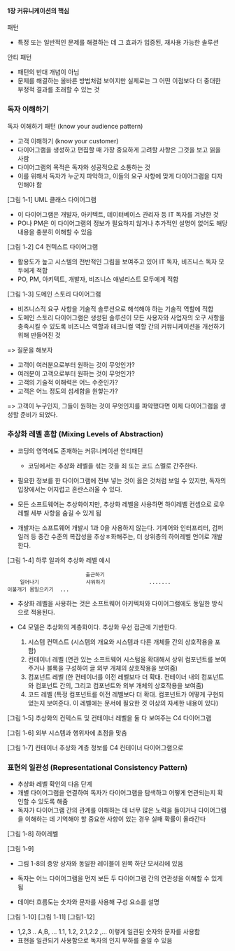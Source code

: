#### 1장 커뮤니케이션의 핵심

패턴
- 특정 또는 일반적인 문제를 해결하는 데 그 효과가 입증된, 재사용 가능한 솔루션

안티 패턴
- 패턴의 반대 개념이 아님
- 문제를 해결하는 올바른 방법처럼 보이지만 실제로는 그 어떤 이점보다 더 중대한 부정적 결과를 초래할 수 있는 것

### 독자 이해하기

독자 이해하기 패턴 (know your audience pattern)
- 고객 이해하기 (know your customer)
- 다이어그램을 생성하고 편집할 때 가장 중요하게 고려할 사항은 그것을 보고 읽을 사람
- 다이어그램의 목적은 독자와 성공적으로 소통하는 것
- 이를 위해서 독자가 누군지 파악하고, 이들의 요구 사항에 맞게 다이어그램을 디자인해야 함

[그림 1-1] UML 클래스 다이어그램
- 이 다이어그램은 개발자, 아키텍트, 데이터베이스 관리자 등 IT 독자를 겨냥한 것
- PO나 PM은 이 다이어그램의 정보가 필요하지 않거나 추가적인 설명이 없어도 해당 내용을 충분히 이해할 수 있음

[그림 1-2] C4 컨텍스트 다이어그램
- 활용도가 높고 시스템의 전반적인 그림을 보여주고 있어 IT 독자, 비즈니스 독자 모두에게 적합
- PO, PM, 아키텍트, 개발자, 비즈니스 애널리스트 모두에게 적합

[그림 1-3] 도메인 스토리 다이어그램
- 비즈니스적 요구 사항을 기술적 솔루션으로 해석해야 하는 기술적 역할에 적합
- 도메인 스토리 다이어그램은 생성된 솔루션이 모든 사용자와 사업자의 오구 사항을 충족시킬 수 있도록 비즈니스 역할과 테크니컬 역할 간의 커뮤니케이션을 개선하기 위해 만들어진 것

=> 질문을 해보자

- 고객이 여러분으로부터 원하는 것이 무엇인가?
- 여러분이 고객으로부터 원하는 것이 무엇인가?
- 고객의 기술적 이해력은 어느 수준인가?
- 고객은 어느 정도의 섬세함을 원핳는가?

=> 고객이 누구인지, 그들이 원하는 것이 무엇인지를 파악했다면 이제 다이어그램을 생성할 준비가 되었다.


### 추상화 레벨 혼합 (Mixing Levels of Abstraction)

- 코딩의 영역에도 존재하는 커뮤니케이션 안티패턴
  - 코딩에서는 추상화 레벨을 섞는 것을 죄 또는 코드 스멜로 간주한다.
- 필요한 정보를 한 다이어그램에 전부 넣는 것이 옳은 것처럼 보일 수 있지만,  독자의 입장에서는 어지럽고 혼란스러울 수 있다.

- 모든 소프트웨어는 추상화이지만, 추상화 레벨을 사용하면 하이레벨 컨셉으로 로우레벨 세부 사항을 숨길 수 있게 됨
- 개발자는 소프트웨어 개발시 1과 0을 사용하지 않는다. 기계어와 인터프리터, 검퍼일러 등 중간 수준의 복잡성을 추상ㅎ화해주는, 더 상위층의 하이레벨 언어로 개발한다.

[그림 1-4] 하루 일과의 추상화 레벨 예시
 ```
                          출근하기 
     일어나기               샤워하기              .......
이불개기 몸일으키기  ...
```
- 추상화 레벨을 사용하는 것은 소프트웨어 아키텍처와 다이어그램에도 동일한 방식으로 적용된다.

- C4 모델은 추상화의 계층화이다. 추상화 우선 접근에 기반한다.
  1. 시스템 컨텍스트 (시스템의 개요와 시스템과 다른 개체들 간의 상호작용을 포함)
  2. 컨테이너 레벨 (연관 있는 소프트웨어 시스텀을 확대해서 상위 컴포넌트를 보여주거나 블록을 구성하여 글 외부 개체의 상호작용을 보여줌)
  3. 컴포넌트 레벨 (한 컨테이너를 이전 레벨보다 더 확대. 컨테이너 내의 컴포넌트와 컴포넌트 간의, 그리고 컴포넌트와 외부 개체의 상호작용을 보여줌)
  4. 코드 레벨 (특정 컴포넌트를 이전 레벨보다 더 확대. 컴포넌트가 어떻게 구현되었는지 보여준다. 이 레벨에는 문서에 필요한 것 이상의 자세한 내용이 있다)

[그림 1-5] 추상화의 컨텍스트 및 컨테이너 레벨을 둘 다 보여주는 C4 다이어그램

[그림 1-6] 외부 시스템과 행위자에 초점을 맞춤

[그림 1-7] 컨테이너 추상화 계층 정보를 C4 컨테이너 다이어그램으로

### 표현의 일관성 (Representational Consistency Pattern)

- 추상화 레벨 확인의 다음 단계
- 개별 다이어그램을 연결하여 독자가 다이어그램을 탐색하고 어떻게 연관되는지 확인할 수 있도록 해줌
- 독자가 다이어그램 간의 관계를 이해하는 데 너무 많은 노력을 들이거나 다이어그램을 이해하는 데 기억해야 할 중요한 사항이 있는 경우 실패 확률이 올라간다

[그림 1-8] 하이레벨

[그림 1-9]
- 그림 1-8의 중앙 상자와 동일한 레이블이 왼쪽 하단 모서리에 있음
- 독자는 어느 다이어그램을 먼저 보든 두 다이어그램 간의 연관성을 이해할 수 있게 됨

- 데이터 흐름도는 숫자와 문자를 사용해 구성 요소를 설명

[그림 1-10] [그림 1-11] [그림1-12]
- 1,2,3 .. A,B, ... 1.1, 1.2, 2.1,2.2 ,... 이렇게 일관된 숫자와 문자를 사용함
- 표현을 일관되기 사용함으로 독자의 인지 부하를 줄일 수 있음
